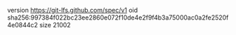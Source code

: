 version https://git-lfs.github.com/spec/v1
oid sha256:997384f022bc23ee2860e072f10de4e2f9f4b3a75000ac0a2fe2520f4e0844c2
size 21002
